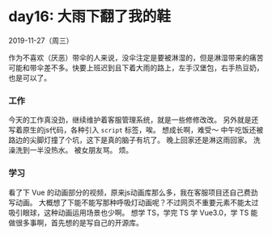 # day16: 大雨下翻了我的鞋
2019-11-27（周三）

作为不喜欢（厌恶）带伞的人来说，没伞注定是要被淋湿的，但是淋湿带来的痛苦可能和带伞差不多。快要上班迟到且下着大雨的路上，左手汉堡包，右手热豆奶，也是可以了。

### 工作
今天的工作真没劲，继续维护着客服管理系统，就是一些修修改改。
另外就是还写着原生的js代码，各种引入 `script` 标签，唉。
想成长啊，难受～
中午吃饭还被路边的尖脚灯撞了个坑，这下是真的脑子有坑了。
晚上回家还是淋这雨回家。
洗澡洗到一半没热水。
被女朋友骂。
烦。

### 学习
看了下 Vue 的动画部分的视频，原来js动画库那么多，我在客服项目还自己费劲写动画。
大概想了下能不能写那种呼吸灯动画呢？不过网页不重要元素不能太过吸引眼球，这种动画运用场景也少啊。
想学 TS，学完 TS 学 Vue3.0，学 TS 能做很多事啊，首先想的是写自己的开源库。

